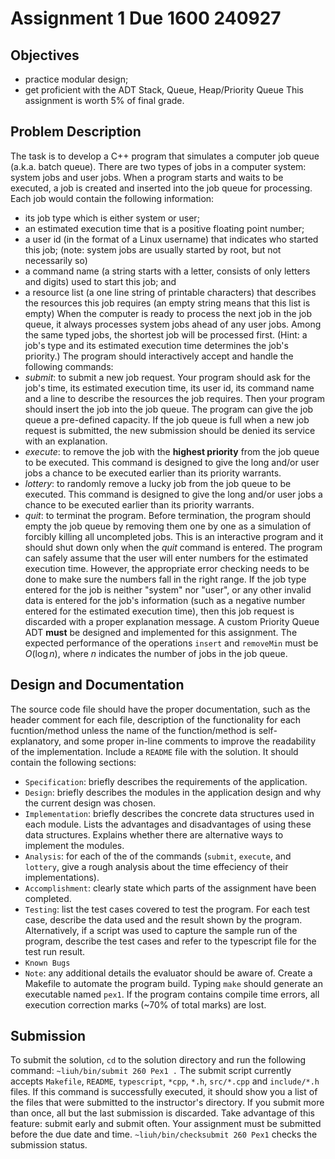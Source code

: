 # Assignment 1 Due 1600 240927
## Objectives
* practice modular design;
* get proficient with the ADT Stack, Queue, Heap/Priority Queue
This assignment is worth 5% of final grade.
## Problem Description
The task is to develop a C++ program that simulates a computer job queue (a.k.a. batch queue).
There are two types of jobs in a computer system: system jobs and user jobs.
When a program starts and waits to be executed, a job is created and inserted into the job queue for processing. Each job would contain the following information:
* its job type which is either system or user;
* an estimated execution time that is a positive floating point number;
* a user id (in the format of a Linux username) that indicates who started this job; (note: system jobs are usually started by root, but not necessarily so)
* a command name (a string starts with a letter, consists of only letters and digits) used to start this job; and
* a resource list (a one line string of printable characters) that describes the resources this job requires (an empty string means that this list is empty)
When the computer is ready to process the next job in the job queue, it always processes system jobs ahead of any user jobs. Among the same typed jobs, the shortest job will be processed first. (Hint: a job's type and its estimated execution time determines the job's priority.)
The program should interactively accept and handle the following commands:
* *submit*: to submit a new job request. Your program should ask for the job's time, its estimated execution time, its user id, its command name and a line to describe the resources the job requires. Then your program should insert the job into the job queue. The program can give the job queue a pre-defined capacity. If the job queue is full when a new job request is submitted, the new submission should be denied its service with an explanation.
* *execute*: to remove the job with the **highest priority** from the job queue to be executed. This command is designed to give the long and/or user jobs a chance to be executed earlier than its priority warrants.
* *lottery*: to randomly remove a lucky job from the job queue to be executed. This command is designed to give the long and/or user jobs a chance to be executed earlier than its priority warrants.
* *quit*: to terminat the program. Before termination, the program should empty the job queue by removing them one by one as a simulation of forcibly killing all uncompleted jobs.
This is an interactive program and it should shut down only when the *quit* command is entered.
The program can safely assume that the user will enter numbers for the estimated execution time. However, the appropriate error checking needs to be done to make sure the numbers fall in the right range.
If the job type entered for the job is neither "system" nor "user", or any other invalid data is entered for the job's information (such as a negative number entered for the estimated execution time), then this job request is discarded with a proper explanation message.
A custom Priority Queue ADT **must** be designed and implemented for this assignment. The expected performance of the operations `insert` and `removeMin` must be $O (\log n)$, where $n$ indicates the number of jobs in the job queue.
## Design and Documentation
The source code file should have the proper documentation, such as the header comment for each file, description of the functionality for each fucntion/method unless the name of the function/method is self-explanatory, and some proper in-line comments to improve the readability of the implementation.
Include a `README` file with the solution. It should contain the following sections:
* `Specification`: briefly describes the requirements of the application.
* `Design`: briefly describes the modules in the application design and why the current design was chosen.
* `Implementation`: briefly describes the concrete data structures used in each module. Lists the advantages and disadvantages of using these data structures. Explains whether there are alternative ways to implement the modules.
* `Analysis`: for each of the of the commands (`submit`, `execute`, and `lottery`, give a rough analysis about the time effeciency of their implementations).
* `Accomplishment`: clearly state which parts of the assignment have been completed.
* `Testing`: list the test cases covered to test the program. For each test case, describe the data used and the result shown by the program. Alternatively, if a script was used to capture the sample run of the program, describe the test cases and refer to the typescript file for the test run result.
* `Known Bugs`
* `Note`: any additional details the evaluator should be aware of.
Create a Makefile to automate the program build. Typing `make` should generate an executable named `pex1`.
If the program contains compile time errors, all execution correction marks (~70% of total marks) are lost.
## Submission
To submit the solution, `cd` to the solution directory and run the following command:
`~liuh/bin/submit 260 Pex1 .`
The submit script currently accepts `Makefile`, `README`, `typescript`, `*cpp`, `*.h`, `src/*.cpp` and `include/*.h` files.
If this command is successfully executed, it should show you a list of the files that were submitted to the instructor's directory. If you submit more than once, all but the last submission is discarded. Take advantage of this feature: submit early and submit often. Your assignment must be submitted before the due date and time.
`~liuh/bin/checksubmit 260 Pex1` checks the submission status.